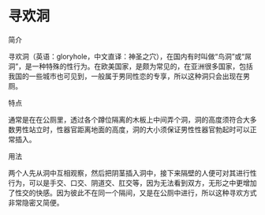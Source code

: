 寻欢洞
=====

简介

寻欢洞（英语：gloryhole，中文直译：神圣之穴），在国内有时叫做“鸟洞”或“屌洞”，是一种特殊的性行为。在欧美国家，是颇为常见的，在亚洲很多国家，包括我国的一些城市也可见到，一般属于男同性恋的专享，所以这种洞只会出现在男厕。

特点

通常是在在公厕里，透过各个蹲位隔离的木板上中间弄个洞，洞的高度须符合大多数男性站立时，性器官距离地面的高度，洞的大小须保证男性性器官勃起时可以正常插入。

用法

两个人先从洞中互相观察，然后把阴茎插入洞中，接下来隔壁的人便可对其进行性行为，可以是手交、口交、阴道交、肛交等，因为无法看到双方，无形之中更增加了性交的快感。因为彼此不在同一个隔间，又是在公厕中进行，所以这种寻欢方式非常隐密又简便。
